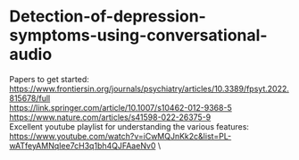 # Detection-of-depression-symptoms-using-conversational-audio

Papers to get started: \
https://www.frontiersin.org/journals/psychiatry/articles/10.3389/fpsyt.2022.815678/full \
https://link.springer.com/article/10.1007/s10462-012-9368-5 \
https://www.nature.com/articles/s41598-022-26375-9 \
Excellent youtube playlist for understanding the various features: https://www.youtube.com/watch?v=iCwMQJnKk2c&list=PL-wATfeyAMNqIee7cH3q1bh4QJFAaeNv0 \ 

